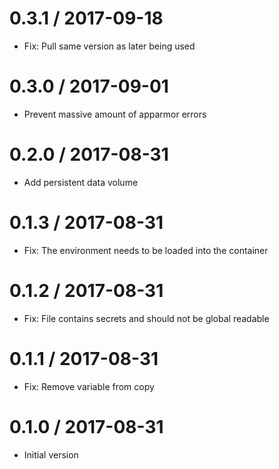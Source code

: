 # 0.3.1 / 2017-09-18

  * Fix: Pull same version as later being used

# 0.3.0 / 2017-09-01

  * Prevent massive amount of apparmor errors

# 0.2.0 / 2017-08-31

  * Add persistent data volume

# 0.1.3 / 2017-08-31

  * Fix: The environment needs to be loaded into the container

# 0.1.2 / 2017-08-31

  * Fix: File contains secrets and should not be global readable

# 0.1.1 / 2017-08-31

  * Fix: Remove variable from copy

# 0.1.0 / 2017-08-31

  * Initial version